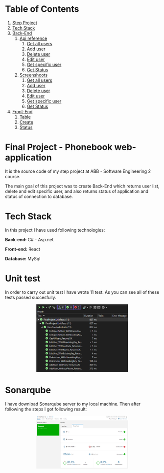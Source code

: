 # Table of Contents

1. [Step Project](#step-project---phonebook-web-application)
2. [Tech Stack](#tech-stack)
   <!-- 1. [User service](#user-service)
        1. [User model](#user-model)
        2. [Skill model](#skill-model)
        3. [UserSkill model](#userskill-model)
    2. [Timestamp service](#timestamp-service) -->
3. [Back-End](#back-end)
    1. [Api reference](#api-reference)
        1. [Get all users](#get-all-users)
        2. [Add user](#add-user)
        3. [Delete user](#delete-user)
        4. [Edit user](#edit-user)
        5. [Get specific user](#get-specific-user)
        6. [Get Status](#get-status)
    2. [Screenshoots](#screenshoots)
        1. [Get all users](#get-all-users-1)
        2. [Add user](#add-user-1)
        3. [Delete user](#delete-user-1)
        4. [Edit user](#edit-user-1)
        5. [Get specific user](#get-specific-user-1)
        6. [Get Status](#get-status)
4. [Front-End](#front-end)
    1. [Table](#table)
    2. [Create](#create)
    3. [Status](#status-1)

# Final Project - Phonebook web-application


It is the source code of my step project at ABB - Software Engineering 2 course.

The main goal of this project was to create Back-End which returns user list, delete and edit specific user, and also returns status of application and status of connection to database.




# Tech Stack
In this project I have used following technologies:

**Back-end:** C# - Asp.net

**Front-end:** React

**Database:** MySql

# Unit test
In order to carry out unit test I have wrote 11 test. As you can see all of these tests passed succesfully.
<p align="center">
  <img src="screenshots/unittest.png" style="width:300px"/>
</p>

# Sonarqube
I have download Sonarqube server to my local machine. Then after following the steps I got following result:
<p align="center">
  <img src="screenshots/sonarqube.png" style="width:300px"/>
</p>

